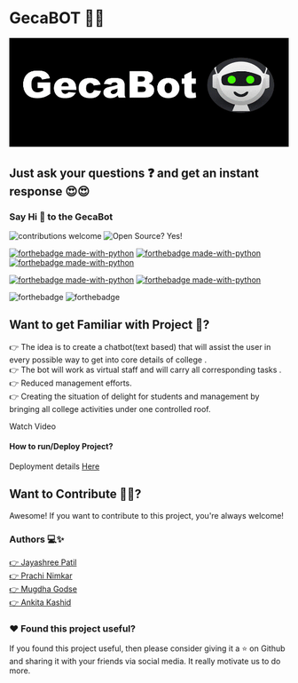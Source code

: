 # GecaBOT 🙋‍♀️

![Alt Text](./gecaBot-gif.gif)

## Just ask your questions ❓ and get an instant response 😍😍

### Say Hi 👋 to the GecaBot 


![contributions welcome](https://img.shields.io/badge/contributions-welcome-brightgreen.svg?style=flat)   ![Open Source? Yes!](https://badgen.net/badge/Open%20Source%20%3F/Yes%21/blue?icon=github)


[![forthebadge made-with-python](https://img.shields.io/badge/MADE%20WITH-RASA%20OPEN%20SOURCE%202.0-3edbf0)](https://www.python.org/)   [![forthebadge made-with-python](https://img.shields.io/badge/MADE%20WITH-python%203.6%203.7%203.8-3edbf0)](https://www.python.org/)  [![forthebadge made-with-python](https://img.shields.io/badge/MADE%20WITH-PyCharm%20Community%20Edition%202020.3.3-3edbf0)](https://www.python.org/)  


 [![forthebadge made-with-python](https://img.shields.io/badge/DEPLOY%20WITH-%09%20WampServer%203.2.3-ff8474)](https://www.python.org/)  [![forthebadge made-with-python](https://img.shields.io/badge/DEPLOY%20WITH-ngrok-ff8474)](https://www.python.org/)  
 


 
 
  ![forthebadge](https://forthebadge.com/images/badges/built-with-love.svg) ![forthebadge](https://forthebadge.com/images/badges/for-you.svg)

## Want to get Familiar with Project 🤗?
👉 The idea is to create a chatbot(text based) that will assist the user in every possible way to get into core details of college .<br>
👉 The bot will work as virtual staff and will carry all corresponding tasks .<br>
👉 Reduced management efforts.<br>
👉 Creating the situation of delight for students and management by bringing all college activities under one controlled roof.<br>


Watch Video 

#### How to run/Deploy Project?

Deployment details [Here](./deployment_details.txt)


## Want to Contribute  🙋‍♂️?

Awesome! If you want to contribute to this project, you're always welcome! 

### Authors 💻✨
<a href = "https://github.com/JAYASHREEPATIL"> 👉 Jayashree Patil </a><br>
<a href = "https://github.com/prachinimkar1"> 👉 Prachi Nimkar </a><br>
<a href = "https://github.com/MugdhaGodse"> 👉 Mugdha Godse </a><br>
<a href = "https://github.com/ankita-kashid"> 👉 Ankita Kashid </a><br>
 
 

	

### ❤️ Found this project useful?
If you found this project useful, then please consider giving it a  ⭐  on Github and sharing it with your friends via social media. It really motivate us to do more.





